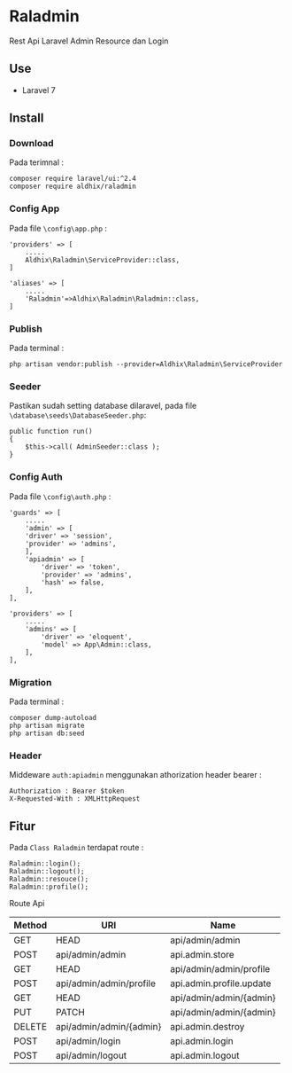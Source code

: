 # Raladmin
Rest Api Laravel Admin Resource dan Login
## Use
- Laravel 7

## Install
### Download
Pada terimnal :

    composer require laravel/ui:^2.4
    composer require aldhix/raladmin

### Config App
Pada file `\config\app.php` :

    'providers' => [
	    .....
	    Aldhix\Raladmin\ServiceProvider::class,
    ]
    
    'aliases' => [
	    .....
	    'Raladmin'=>Aldhix\Raladmin\Raladmin::class,
    ]

### Publish
Pada terminal :

`php artisan vendor:publish --provider=Aldhix\Raladmin\ServiceProvider`

### Seeder
Pastikan sudah setting database dilaravel, pada file `\database\seeds\DatabaseSeeder.php`: 

    public function run()
    {
	    $this->call( AdminSeeder::class );
    }

### Config Auth
Pada file `\config\auth.php` :

    'guards' => [
	    .....
	    'admin' => [
	    'driver' => 'session',
	    'provider' => 'admins',
	    ],
	    'apiadmin' => [
		    'driver' => 'token',
		    'provider' => 'admins',
		    'hash' => false,
	    ],
    ],
    
    'providers' => [
	    .....
	    'admins' => [
		    'driver' => 'eloquent',
		    'model' => App\Admin::class,
	    ],
    ],

### Migration
Pada terminal :

    composer dump-autoload
    php artisan migrate
    php artisan db:seed


### Header
Middeware `auth:apiadmin` menggunakan athorization header bearer :

    Authorization : Bearer $token 
    X-Requested-With : XMLHttpRequest

## Fitur

Pada `Class Raladmin` terdapat route  :

    Raladmin::login();
    Raladmin::logout();
    Raladmin::resouce();
    Raladmin::profile();

Route Api 

| Method    | URI                     | Name                     |
|-----------|-------------------------|--------------------------|
| GET|HEAD  | api/admin/admin         | api.admin.index          |
| POST      | api/admin/admin         | api.admin.store          |
| GET|HEAD  | api/admin/admin/profile | api.admin.profile        |
| POST      | api/admin/admin/profile | api.admin.profile.update |
| GET|HEAD  | api/admin/admin/{admin} | api.admin.show           |
| PUT|PATCH | api/admin/admin/{admin} | api.admin.update         |
| DELETE    | api/admin/admin/{admin} | api.admin.destroy        |
| POST      | api/admin/login         | api.admin.login          |
| POST      | api/admin/logout        | api.admin.logout         |
